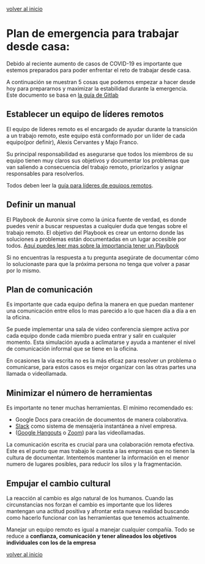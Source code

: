 [volver al inicio](../)

# Plan de emergencia para trabajar desde casa: 
Debido al reciente aumento de casos de COVID-19 es importante que estemos preparados para poder enfrentar el reto de trabajar desde casa.

A continuación se muestran 5 cosas que podemos empezar a hacer desde hoy para prepararnos y maximizar la estabilidad durante la emergencia. Este documento se basa en [la guía de Gitlab](https://about.gitlab.com/company/culture/all-remote/remote-work-emergency-plan)

## Establecer un equipo de líderes remotos
El equipo de líderes remoto es el encargado de ayudar durante la transición a un trabajo remoto, este equipo está conformado por un líder de cada equipo(por definir), Alexis Cervantes y Majo Franco.

Su principal responsabilidad es asegurarse que todos los miembros de su equipo tienen muy claros sus objetivos y documentar los problemas que van saliendo a consecuencia del trabajo remoto, priorizarlos y asignar responsables para resolverlos.

Todos deben leer la [guía para líderes de equipos remotos](lider-remoto.md).

## Definir un manual
El Playbook de Auronix sirve como la única fuente de verdad, es donde puedes venir a buscar respuestas a cualquier duda que tengas sobre el trabajo remoto. El objetivo del Playbook es crear un entorno donde las soluciones a problemas están documentadas en un lugar accesible por todos. [Aquí puedes leer mas sobre la importancia tener un Playbook](https://about.gitlab.com/company/culture/all-remote/handbook-first-documentation/)

Si no encuentras la respuesta a tu pregunta asegúrate de documentar cómo lo solucionaste para que la próxima persona no tenga que volver a pasar por lo mismo.

## Plan de comunicación
Es importante que cada equipo defina la manera en que puedan mantener una comunicación entre ellos lo mas parecido a lo que hacen día a día a en la oficina.

Se puede implementar una sala de video conferencia siempre activa por cada equipo donde cada miembro pueda entrar y salir en cualquier momento. Esta simulación ayuda a aclimatarse y ayuda a mantener el nivel de comunicación informal que se tiene en la oficina.

En ocasiones la via escrita no es la más eficaz para resolver un problema o comunicarse, para estos casos es mejor organizar con las otras partes una llamada o videollamada.

## Minimizar el número de herramientas
Es importante no tener muchas herramientas. El mínimo recomendado es:
* Google Docs para creación de documentos de manera colaborativa.
* [Slack](general/slack.md) como sistema de mensajería instantánea a nivel empresa.
* ([Google Hangouts](https://hangouts.google.com/) o [Zoom](https://zoom.us/)) para las videollamadas.

La comunicación escrita es crucial para una colaboración remota efectiva. Este es el punto que mas trabajo le cuesta a las empresas que no tienen la cultura de documentar. Intentemos mantener la información en el menor numero de lugares posibles, para reducir los silos y la fragmentación.

## Empujar el cambio cultural
La reacción al cambio es algo natural de los humanos. Cuando las circunstancias nos forzan el cambio es importante que los líderes mantengan una actitud positiva y afrontar esta nueva realidad buscando como hacerlo funcionar con las herramientas que tenemos actualmente.

Manejar un equipo remoto es igual a manejar cualquier compañía. Todo se reduce a **confianza, comunicación y tener alineados los objetivos individuales con los de la empresa**

[volver al inicio](../)
